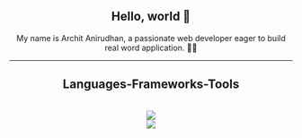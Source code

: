 <h2 align="center" font="Dank Mono">Hello, world 👋</h2>
<p align="center">My name is Archit Anirudhan, a passionate web developer eager to build real word application. 👨‍💻</p>

<hr/>

<h2 align="center">Languages-Frameworks-Tools</h2>
<br/>
<div align="center">
  <a href="https://skillicons.dev">
    <img src="https://skillicons.dev/icons?i=js,html,css,mongodb,express,react,nodejs,vercel"/> <br/>
    <img src="https://skillicons.dev/icons?i=bootstrap,notion,github,figma,vscode,vite,windows,npm,git,postman"/>
  </a>
</div>
